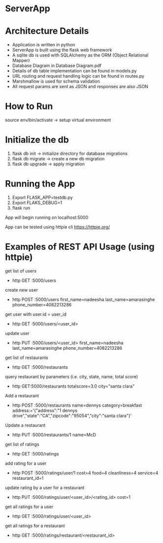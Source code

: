 # ServerApp

# Architecture Details

- Application is written in python
- ServerApp is built using the flask web framework
- A sqlite db is used with SQLAlchemy as the ORM (Object Relational Mapper)
- Database Diagram in Database Diagram.pdf
- Details of db table implementation can be found in models.py
- URL routing and request handling logic can be found in routes.py
- Marshmallow is used for schema validation
- All request params are sent as JSON and responses are also JSON

# How to Run
source env/bin/activate -> setup virtual environment

# Initialize the db
1. flask db init -> initialize directory for database migrations
2. flask db migrate -> create a new db migration
3. flask db upgrade -> apply migration

# Running the App
1. Export FLASK_APP=testdb.py
2. Export FLAKS_DEBUG=1
3. flask run

App will begin running on localhost:5000

App can be tested using httpie cli
https://httpie.org/

# Examples of REST API Usage (using httpie)
get list of users
- http GET :5000/users

create new user
- http POST :5000/users first_name=nadeesha last_name=amarasinghe phone_number=4082213286

get user with user.id = user_id
- http GET :5000/users/<user_id>

update user
- http PUT :5000/users/<user_id> first_name=nadeesha last_name=amarasinghe phone_number=4082213286

get list of restaurants
- http GET :5000/restaurants

query restaurant by parameters (i.e. city, state, name, total score)
- http GET:5000/restaurants totalscore=3.0 city="santa clara"

Add a restaurant 
- http POST :5000/restaurants name=dennys category=breakfast address:='{"address":"1 dennys drive","state":"CA","zipcode":"95054","city":"santa clara"}'

Update a restaurant 
- http PUT :5000/restaurants/1 name=McD 

get list of ratings
- http GET :5000/ratings

add rating for a user
- http POST :5000/ratings/user/1 cost=4 food=4 cleanliness=4 service=4 restaurant_id=1

update rating by a user for a restaurant
- http PUT :5000/ratings/user/<user_id>/<rating_id> cost=1

get all ratings for a user
- http GET :5000/ratings/user/<user_id>

get all ratings for a restaurant
- http GET :5000/ratings/restaurant/<restaurant_id>
